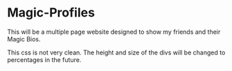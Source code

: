 # Magic-Profiles
This will be a multiple page website designed to show my friends and their Magic Bios. 

This css is not very clean. The height and size of the divs will be changed to percentages in the future.  
